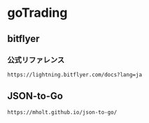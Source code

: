 # goTrading

## bitflyer
### 公式リファレンス
`https://lightning.bitflyer.com/docs?lang=ja`

## JSON-to-Go
`https://mholt.github.io/json-to-go/`

